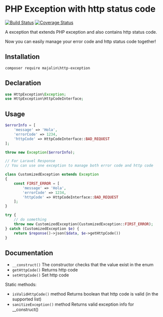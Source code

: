# PHP Exception with http status code
[![Build Status](https://travis-ci.org/MAJA-Lin/http-exception.svg?branch=master)](https://travis-ci.org/MAJA-Lin/http-exception)
[![Coverage Status](https://coveralls.io/repos/github/MAJA-Lin/http-exception/badge.svg?branch=master)](https://coveralls.io/github/MAJA-Lin/http-exception?branch=master)


A exception that extends PHP exception and also contains http status code.

Now you can easily
 manage your error code and http status code together!

## Installation

```
composer require majalin\http-exception
```
## Declaration

```php
use HttpException\Exception;
use HttpException\HttpCodeInterface;
```


## Usage

```php
$errorInfo = [
    'message' => 'Hola',
    'errorCode' => 1234,
    'httpCode' => HttpCodeInterface::BAD_REQUEST
];

throw new Exception($errorInfo);

// For Laravel Response
// You can use one exception to manage both error code and http code

class CustomizedException extends Exception
{
    const FIRST_ERROR = [
        'message' => 'Hola',
        'errorCode' => 1234,
        'httpCode' => HttpCodeInterface::BAD_REQUEST
    ];
}

try {
    // do something
    throw new CustomizedException(CustomizedException::FIRST_ERROR);
} catch (CustomizedException $e) {
    return $reponse()->json($data, $e->getHttpCode())
}


```

## Documentation

- `__construct()` The constructor checks that the value exist in the enum
- `getHttpCode()` Returns http code
- `setHttpCode()` Set http code

Static methods:

- `isValidHttpCode()` method Returns boolean that http code is valid (in the supported list)
- `sanitizeException()` method Returns valid exception info for __construct()
